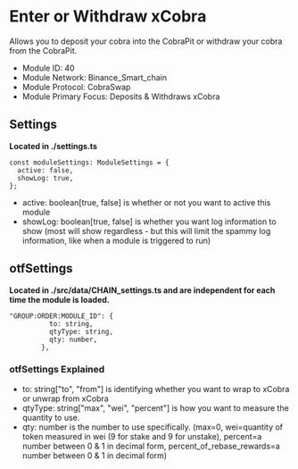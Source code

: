 # Enter or Withdraw xCobra
Allows you to deposit your cobra into the CobraPit or withdraw your cobra from the CobraPit.

* Module ID: 40
* Module Network: Binance_Smart_chain
* Module Protocol: CobraSwap
* Module Primary Focus: Deposits & Withdraws xCobra

## Settings
**Located in ./settings.ts**
```
const moduleSettings: ModuleSettings = {
  active: false,
  showLog: true,
};
```

* active: boolean[true, false] is whether or not you want to active this module
* showLog: boolean[true, false] is whether you want log information to show (most will show regardless - but this will limit the spammy log information, like when a module is triggered to run)

## otfSettings
**Located in ./src/data/CHAIN_settings.ts and are independent for each time the module is loaded.**
```
"GROUP:ORDER:MODULE_ID": {
          to: string,
          qtyType: string,
          qty: number,
        },
```

### otfSettings Explained
* to: string["to", "from"] is identifying whether you want to wrap to xCobra or unwrap from xCobra
* qtyType: string["max", "wei", "percent"] is how you want to measure the quantity to use.
* qty: number is the number to use specifically.  (max=0, wei=quantity of token measured in wei (9 for stake and 9 for unstake), percent=a number between 0 & 1 in decimal form, percent_of_rebase_rewards=a number between 0 & 1 in decimal form)
